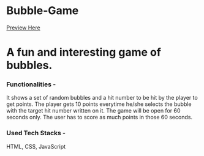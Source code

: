 # Bubble-Game
<a href="https://whimsical-souffle-1edd46.netlify.app/">Preview Here</a>

<h1>A fun and interesting game of bubbles.</h1>

<h3>Functionalities -</h3>

<p>It shows a set of random bubbles and a hit number to be hit by the player to get points. The player gets 10 points everytime he/she selects the bubble with the target hit number written on it. The game will be open for 60 seconds only. The user has to score as much points in those 60 seconds.</p>

<h3>Used Tech Stacks -</h3>

<p>HTML, CSS, JavaScript</p>
 